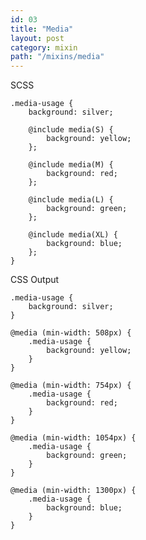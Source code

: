 ```yaml
---
id: 03
title: "Media"
layout: post
category: mixin
path: "/mixins/media"
---
```


SCSS

    .media-usage {
        background: silver;

        @include media(S) {
            background: yellow;
        };

        @include media(M) {
            background: red;
        };

        @include media(L) {
            background: green;
        };

        @include media(XL) {
            background: blue;
        };
    }

CSS Output

    .media-usage {
        background: silver;
    }

    @media (min-width: 508px) {
        .media-usage {
            background: yellow;
        }
    }

    @media (min-width: 754px) {
        .media-usage {
            background: red;
        }
    }

    @media (min-width: 1054px) {
        .media-usage {
            background: green;
        }
    }

    @media (min-width: 1300px) {
        .media-usage {
            background: blue;
        }
    }
